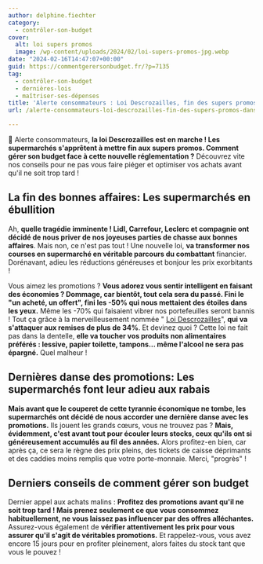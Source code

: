 ```yaml
---
author: delphine.fiechter
category:
  - contrôler-son-budget
cover:
  alt: loi supers promos
  image: /wp-content/uploads/2024/02/loi-supers-promos-jpg.webp
date: "2024-02-16T14:47:07+00:00"
guid: https://commentgerersonbudget.fr/?p=7135
tag:
  - contrôler-son-budget
  - dernières-lois
  - maîtriser-ses-dépenses
title: 'Alerte consommateurs : Loi Descrozailles, fin des supers promos  dans les supermarchés, prix en hausse !'
url: /alerte-consommateurs-loi-descrozailles-fin-des-supers-promos-dans-les-supermarches-prix-en-hausse/

---
```

🚨 Alerte consommateurs, **la loi Descrozailles est en marche ! Les supermarchés s'apprêtent à mettre fin aux supers promos. Comment gérer son budget face à cette nouvelle réglementation ?** Découvrez vite nos conseils pour ne pas vous faire piéger et optimiser vos achats avant qu'il ne soit trop tard !

## **La fin des bonnes affaires: Les supermarchés en ébullition**

Ah, **quelle tragédie imminente ! Lidl, Carrefour, Leclerc et compagnie ont décidé de nous priver de nos joyeuses parties de chasse aux bonnes affaires**. Mais non, ce n'est pas tout ! Une nouvelle loi, **va transformer nos courses en supermarché en véritable parcours du combattant** financier. Dorénavant, adieu les réductions généreuses et bonjour les prix exorbitants !

Vous aimez les promotions ? **Vous adorez vous sentir intelligent en faisant des économies ? Dommage, car bientôt, tout cela sera du passé. Fini le "un acheté, un offert", fini les -50% qui nous mettaient des étoiles dans les yeux.** Même les -70% qui faisaient vibrer nos portefeuilles seront bannis ! Tout ça grâce à la merveilleusement nommée " [Loi Descrozailles](https://madame-raleuse.com/politiciens-vs-carrefour-prix-eleves-promotions-interdites-et-lhumour-absurde-de-la-loi "")", **qui va s'attaquer aux remises de plus de 34%**. Et devinez quoi ? Cette loi ne fait pas dans la dentelle, **elle va toucher vos produits non alimentaires préférés : lessive, papier toilette, tampons... même l'alcool ne sera pas épargné.** Quel malheur !

## **Dernières danse des promotions: Les supermarchés font leur adieu aux rabais**

**Mais avant que le couperet de cette tyrannie économique ne tombe, les supermarchés ont décidé de nous accorder une dernière danse avec les promotions.** Ils jouent les grands cœurs, vous ne trouvez pas ? **Mais, évidemment, c'est avant tout pour écouler leurs stocks, ceux qu'ils ont si généreusement accumulés au fil des années.** Alors profitez-en bien, car après ça, ce sera le règne des prix pleins, des tickets de caisse déprimants et des caddies moins remplis que votre porte-monnaie. Merci, "progrès" !

## Derniers conseils de comment gérer son budget

Dernier appel aux achats malins : **Profitez des promotions avant qu'il ne soit trop tard ! Mais prenez seulement ce que vous consommez habituellement, ne vous laissez pas influencer par des offres alléchantes.** Assurez-vous également de **vérifier attentivement les prix pour vous assurer qu'il s'agit de véritables promotions.** Et rappelez-vous, vous avez encore 15 jours pour en profiter pleinement, alors faites du stock tant que vous le pouvez !
